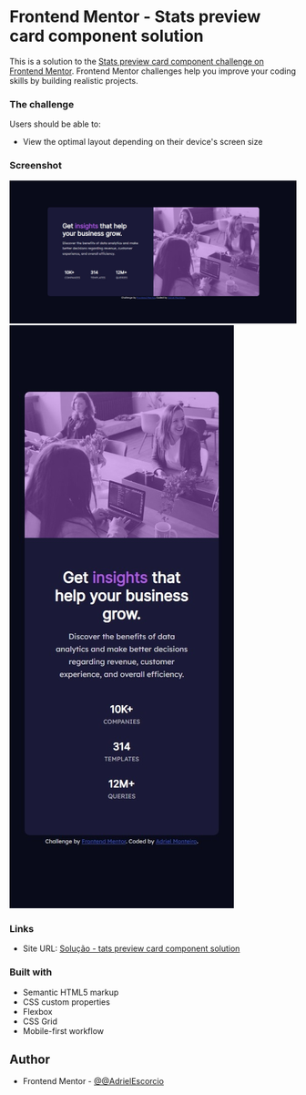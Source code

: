 # Frontend Mentor - Stats preview card component solution

This is a solution to the [Stats preview card component challenge on Frontend Mentor](https://www.frontendmentor.io/challenges/stats-preview-card-component-8JqbgoU62). Frontend Mentor challenges help you improve your coding skills by building realistic projects.

### The challenge

Users should be able to:

- View the optimal layout depending on their device's screen size

### Screenshot

![](https://github.com/AdrielEscorcio/Componente-do-cartao-de-visualizacao-de-estatisticas/blob/master/capturas/desktop.jpeg)
![](https://github.com/AdrielEscorcio/Componente-do-cartao-de-visualizacao-de-estatisticas/blob/master/capturas/mobile.jpeg)


### Links

- Site URL: [Solução - tats preview card component solution](https://adrielescorcio.github.io/Componente-do-cartao-de-visualizacao-de-estatisticas/)

### Built with

- Semantic HTML5 markup
- CSS custom properties
- Flexbox
- CSS Grid
- Mobile-first workflow

## Author

- Frontend Mentor - [@@AdrielEscorcio](https://www.frontendmentor.io/profile/AdrielEscorcio)
